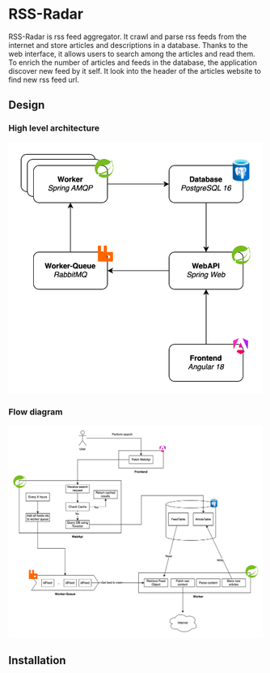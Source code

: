 # RSS-Radar

RSS-Radar is rss feed aggregator. It crawl and parse rss feeds from the internet and store articles and descriptions in a database.
Thanks to the web interface, it allows users to search among the articles and read them.
To enrich the number of articles and feeds in the database, the application discover new feed by it self. 
It look into the header of the articles website to find new rss feed url.


## Design

### High level architecture

[![High level architecture](./doc/architectureHighLevel.svg)](./doc/architectureHighLevel.svg)

### Flow diagram

[![Flow diagram](./doc/flow.svg)](./doc/flow.svg)

## Installation


